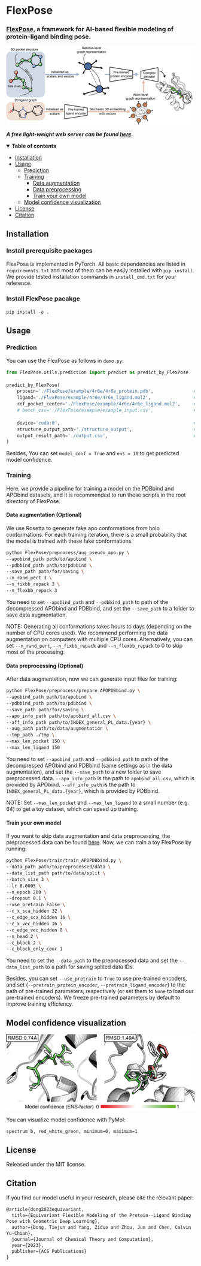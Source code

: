# FlexPose

### [FlexPose](https://pubs.acs.org/doi/10.1021/acs.jctc.3c00273), a framework for AI-based flexible modeling of protein-ligand binding pose.

![Fig1_b](img/Fig1_b.png)

***A free light-weight web server can be found [here](https://www.knightofnight.com/sl/FlexPose).***

<details open><summary><b>Table of contents</b></summary>

- [Installation](#installation)
- [Usage](#usage)
  - [Prediction](#prediction)
  - [Training](#training)
    - [Data augmentation](#data-aug)
    - [Data preprocessing](#data-preprocessing)
    - [Train your own model](#train-your-own-model)
  - [Model confidence visualization](#model-confidence-visualization)
- [License](#license)
- [Citation](#citation)
</details>


## Installation <a name="installation"></a>
### Install prerequisite packages
FlexPose is implemented in PyTorch. All basic dependencies are listed in `requirements.txt` 
and most of them can be easily installed with `pip install`. 
We provide tested installation commands in `install_cmd.txt` for your reference.

### Install FlexPose pacakge
  ```pip install -e .```

## Usage <a name="usage"></a>

### Prediction <a name="prediction"></a>

You can use the FlexPose as follows in `demo.py`:

```python
from FlexPose.utils.prediction import predict as predict_by_FlexPose

predict_by_FlexPose(
    protein='./FlexPose/example/4r6e/4r6e_protein.pdb',               # protein path, or a list of path
    ligand='./FlexPose/example/4r6e/4r6e_ligand.mol2',                # ligand path (or SMILES), or a list of path (or SMILES)
    ref_pocket_center='./FlexPose/example/4r6e/4r6e_ligand.mol2',     # ligand-like file for selecting pocket, e.g. predictions from Fpocket
    # batch_csv='./FlexPose/example/example_input.csv',               # for batch prediction

    device='cuda:0',                                                  # device
    structure_output_path='./structure_output',                       # structure output
    output_result_path='./output.csv',                                # record output
)
```
Besides, You can set `model_conf = True` and `ens = 10` to get predicted model confidence.


### Training <a name="training"></a>

Here, we provide a pipeline for training a model on the PDBbind and APObind datasets, 
and it is recommended to run these scripts in the root directory of FlexPose.

#### Data augmentation (Optional) <a name="data-aug"></a>
We use Rosetta to generate fake apo conformations from holo conformations. For each training iteration, 
there is a small probability that the model is trained with these fake conformations.
  ```sh
  python FlexPose/preprocess/aug_pseudo_apo.py \
  --apobind_path path/to/apobind \
  --pdbbind_path path/to/pdbbind \
  --save_path path/for/saving \
  --n_rand_pert 3 \
  --n_fixbb_repack 3 \
  --n_flexbb_repack 3
  ```
You need to set `--apobind_path` and `--pdbbind_path` to path of the decompressed APObind and PDBbind, 
and set the `--save_path` to a folder to save data augmentation.

NOTE: Generating all conformations takes hours to days (depending on the number of CPU cores used).
We recommend performing the data augmentation on computers with multiple CPU cores. 
Alternatively, you can set `--n_rand_pert`, `--n_fixbb_repack` and `--n_flexbb_repack` to 0 to skip most of the processing.


#### Data preprocessing (Optional) <a name="data-preprocessing"></a>
After data augmentation, now we can generate input files for training:
  ```sh
  python FlexPose/preprocess/prepare_APOPDBbind.py \
  --apobind_path path/to/apobind \
  --pdbbind_path path/to/pdbbind \
  --save_path path/for/saving \
  --apo_info_path path/to/apobind_all.csv \
  --aff_info_path path/to/INDEX_general_PL_data.{year} \
  --aug_path path/to/data/augmentation \
  --tmp_path ./tmp \
  --max_len_pocket 150 \
  --max_len_ligand 150
  ```
You need to set `--apobind_path` and `--pdbbind_path` to path of the decompressed APObind and PDBbind (same settings as in the data augmentation), 
and set the `--save_path` to a new folder to save preprocessed data. 
`--apo_info_path` is the path to `apobind_all.csv`, which is provided by APObind.
`--aff_info_path` is the path to `INDEX_general_PL_data.{year}`, which is provided by PDBbind.

NOTE: Set `--max_len_pocket` and `--max_len_ligand` to a small number (e.g. 64) to get a toy dataset, which can speed up training.

#### Train your own model <a name="train-your-own-model"></a>
If you want to skip data augmentation and data preprocessing, the preprocessed data can be found 
[here](https://1drv.ms/u/c/469b767efa9cca5a/EWPDY3ymuEtAnY1e6rXlt0EB_U7uXvDihaTvrH6NkN1aeg?e=v1UfN8).
Now, we can train a toy FlexPose by running:
  ```sh
  python FlexPose/train/train_APOPDBbind.py \
  --data_path path/to/preprocessed/data \
  --data_list_path path/to/data/split \
  --batch_size 3 \
  --lr 0.0005 \
  --n_epoch 200 \
  --dropout 0.1 \
  --use_pretrain False \
  --c_x_sca_hidden 32 \
  --c_edge_sca_hidden 16 \
  --c_x_vec_hidden 16 \
  --c_edge_vec_hidden 8 \
  --n_head 2 \
  --c_block 2 \
  --c_block_only_coor 1
  ```
You need to set the `--data_path` to the preprocessed data and set the `--data_list_path` to a path for saving splited data IDs.

Besides, you can set `--use_pretrain` to `True` to use pre-trained encoders, 
and set (`--pretrain_protein_encoder`, `--pretrain_ligand_encoder`) to the path of pre-trained parameters, respectively 
(or set them to `None` to load our pre-trained encoders). 
We freeze pre-trained parameters by default to improve training efficiency.


## Model confidence visualization <a name="model-confidence-visualization"></a>
![Fig_conf](img/conf_for_demo.png)

You can visualize model confidence with PyMol:
```pymol
spectrum b, red_white_green, minimum=0, maximum=1
```

## License <a name="license"></a>
Released under the MIT license.

## Citation <a name="citation"></a>
If you find our model useful in your research, please cite the relevant paper:
```
@article{dong2023equivariant,
  title={Equivariant Flexible Modeling of the Protein--Ligand Binding Pose with Geometric Deep Learning},
  author={Dong, Tiejun and Yang, Ziduo and Zhou, Jun and Chen, Calvin Yu-Chian},
  journal={Journal of Chemical Theory and Computation},
  year={2023},
  publisher={ACS Publications}
}
```




